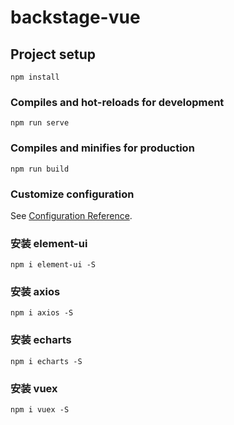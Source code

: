 # backstage-vue

## Project setup
```
npm install
```

### Compiles and hot-reloads for development
```
npm run serve
```

### Compiles and minifies for production
```
npm run build
```

### Customize configuration
See [Configuration Reference](https://cli.vuejs.org/config/).


### 安装 element-ui
```npm i element-ui -S```

### 安装 axios
```npm i axios -S```

### 安装 echarts
```npm i echarts -S```

### 安装 vuex 
```npm i vuex -S```


